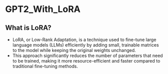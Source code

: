 # GPT2_With_LoRA

## What is LoRA?
- LoRA, or Low-Rank Adaptation, is a technique used to fine-tune large language models (LLMs) efficiently by adding small, trainable matrices to the model while keeping the original weights unchanged.
- This approach significantly reduces the number of parameters that need to be trained, making it more resource-efficient and faster compared to traditional fine-tuning methods.
